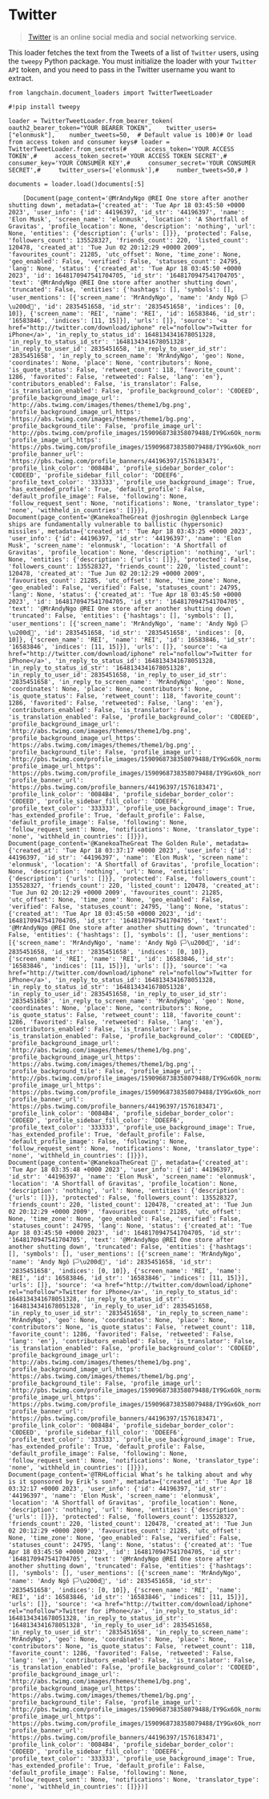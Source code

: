Twitter
=======

> [Twitter](https://twitter.com/) is an online social media and social networking service.

This loader fetches the text from the Tweets of a list of `Twitter` users, using the `tweepy` Python package. You must initialize the loader with your `Twitter API` token, and you need to pass in the Twitter username you want to extract.

    from langchain.document_loaders import TwitterTweetLoader

    #!pip install tweepy

    loader = TwitterTweetLoader.from_bearer_token(    oauth2_bearer_token="YOUR BEARER TOKEN",    twitter_users=["elonmusk"],    number_tweets=50,  # Default value is 100)# Or load from access token and consumer keys# loader = TwitterTweetLoader.from_secrets(#     access_token='YOUR ACCESS TOKEN',#     access_token_secret='YOUR ACCESS TOKEN SECRET',#     consumer_key='YOUR CONSUMER KEY',#     consumer_secret='YOUR CONSUMER SECRET',#     twitter_users=['elonmusk'],#     number_tweets=50,# )

    documents = loader.load()documents[:5]

        [Document(page_content='@MrAndyNgo @REI One store after another shutting down', metadata={'created_at': 'Tue Apr 18 03:45:50 +0000 2023', 'user_info': {'id': 44196397, 'id_str': '44196397', 'name': 'Elon Musk', 'screen_name': 'elonmusk', 'location': 'A Shortfall of Gravitas', 'profile_location': None, 'description': 'nothing', 'url': None, 'entities': {'description': {'urls': []}}, 'protected': False, 'followers_count': 135528327, 'friends_count': 220, 'listed_count': 120478, 'created_at': 'Tue Jun 02 20:12:29 +0000 2009', 'favourites_count': 21285, 'utc_offset': None, 'time_zone': None, 'geo_enabled': False, 'verified': False, 'statuses_count': 24795, 'lang': None, 'status': {'created_at': 'Tue Apr 18 03:45:50 +0000 2023', 'id': 1648170947541704705, 'id_str': '1648170947541704705', 'text': '@MrAndyNgo @REI One store after another shutting down', 'truncated': False, 'entities': {'hashtags': [], 'symbols': [], 'user_mentions': [{'screen_name': 'MrAndyNgo', 'name': 'Andy Ngô 🏳️\u200d🌈', 'id': 2835451658, 'id_str': '2835451658', 'indices': [0, 10]}, {'screen_name': 'REI', 'name': 'REI', 'id': 16583846, 'id_str': '16583846', 'indices': [11, 15]}], 'urls': []}, 'source': '<a href="http://twitter.com/download/iphone" rel="nofollow">Twitter for iPhone</a>', 'in_reply_to_status_id': 1648134341678051328, 'in_reply_to_status_id_str': '1648134341678051328', 'in_reply_to_user_id': 2835451658, 'in_reply_to_user_id_str': '2835451658', 'in_reply_to_screen_name': 'MrAndyNgo', 'geo': None, 'coordinates': None, 'place': None, 'contributors': None, 'is_quote_status': False, 'retweet_count': 118, 'favorite_count': 1286, 'favorited': False, 'retweeted': False, 'lang': 'en'}, 'contributors_enabled': False, 'is_translator': False, 'is_translation_enabled': False, 'profile_background_color': 'C0DEED', 'profile_background_image_url': 'http://abs.twimg.com/images/themes/theme1/bg.png', 'profile_background_image_url_https': 'https://abs.twimg.com/images/themes/theme1/bg.png', 'profile_background_tile': False, 'profile_image_url': 'http://pbs.twimg.com/profile_images/1590968738358079488/IY9Gx6Ok_normal.jpg', 'profile_image_url_https': 'https://pbs.twimg.com/profile_images/1590968738358079488/IY9Gx6Ok_normal.jpg', 'profile_banner_url': 'https://pbs.twimg.com/profile_banners/44196397/1576183471', 'profile_link_color': '0084B4', 'profile_sidebar_border_color': 'C0DEED', 'profile_sidebar_fill_color': 'DDEEF6', 'profile_text_color': '333333', 'profile_use_background_image': True, 'has_extended_profile': True, 'default_profile': False, 'default_profile_image': False, 'following': None, 'follow_request_sent': None, 'notifications': None, 'translator_type': 'none', 'withheld_in_countries': []}}),     Document(page_content='@KanekoaTheGreat @joshrogin @glennbeck Large ships are fundamentally vulnerable to ballistic (hypersonic) missiles', metadata={'created_at': 'Tue Apr 18 03:43:25 +0000 2023', 'user_info': {'id': 44196397, 'id_str': '44196397', 'name': 'Elon Musk', 'screen_name': 'elonmusk', 'location': 'A Shortfall of Gravitas', 'profile_location': None, 'description': 'nothing', 'url': None, 'entities': {'description': {'urls': []}}, 'protected': False, 'followers_count': 135528327, 'friends_count': 220, 'listed_count': 120478, 'created_at': 'Tue Jun 02 20:12:29 +0000 2009', 'favourites_count': 21285, 'utc_offset': None, 'time_zone': None, 'geo_enabled': False, 'verified': False, 'statuses_count': 24795, 'lang': None, 'status': {'created_at': 'Tue Apr 18 03:45:50 +0000 2023', 'id': 1648170947541704705, 'id_str': '1648170947541704705', 'text': '@MrAndyNgo @REI One store after another shutting down', 'truncated': False, 'entities': {'hashtags': [], 'symbols': [], 'user_mentions': [{'screen_name': 'MrAndyNgo', 'name': 'Andy Ngô 🏳️\u200d🌈', 'id': 2835451658, 'id_str': '2835451658', 'indices': [0, 10]}, {'screen_name': 'REI', 'name': 'REI', 'id': 16583846, 'id_str': '16583846', 'indices': [11, 15]}], 'urls': []}, 'source': '<a href="http://twitter.com/download/iphone" rel="nofollow">Twitter for iPhone</a>', 'in_reply_to_status_id': 1648134341678051328, 'in_reply_to_status_id_str': '1648134341678051328', 'in_reply_to_user_id': 2835451658, 'in_reply_to_user_id_str': '2835451658', 'in_reply_to_screen_name': 'MrAndyNgo', 'geo': None, 'coordinates': None, 'place': None, 'contributors': None, 'is_quote_status': False, 'retweet_count': 118, 'favorite_count': 1286, 'favorited': False, 'retweeted': False, 'lang': 'en'}, 'contributors_enabled': False, 'is_translator': False, 'is_translation_enabled': False, 'profile_background_color': 'C0DEED', 'profile_background_image_url': 'http://abs.twimg.com/images/themes/theme1/bg.png', 'profile_background_image_url_https': 'https://abs.twimg.com/images/themes/theme1/bg.png', 'profile_background_tile': False, 'profile_image_url': 'http://pbs.twimg.com/profile_images/1590968738358079488/IY9Gx6Ok_normal.jpg', 'profile_image_url_https': 'https://pbs.twimg.com/profile_images/1590968738358079488/IY9Gx6Ok_normal.jpg', 'profile_banner_url': 'https://pbs.twimg.com/profile_banners/44196397/1576183471', 'profile_link_color': '0084B4', 'profile_sidebar_border_color': 'C0DEED', 'profile_sidebar_fill_color': 'DDEEF6', 'profile_text_color': '333333', 'profile_use_background_image': True, 'has_extended_profile': True, 'default_profile': False, 'default_profile_image': False, 'following': None, 'follow_request_sent': None, 'notifications': None, 'translator_type': 'none', 'withheld_in_countries': []}}),     Document(page_content='@KanekoaTheGreat The Golden Rule', metadata={'created_at': 'Tue Apr 18 03:37:17 +0000 2023', 'user_info': {'id': 44196397, 'id_str': '44196397', 'name': 'Elon Musk', 'screen_name': 'elonmusk', 'location': 'A Shortfall of Gravitas', 'profile_location': None, 'description': 'nothing', 'url': None, 'entities': {'description': {'urls': []}}, 'protected': False, 'followers_count': 135528327, 'friends_count': 220, 'listed_count': 120478, 'created_at': 'Tue Jun 02 20:12:29 +0000 2009', 'favourites_count': 21285, 'utc_offset': None, 'time_zone': None, 'geo_enabled': False, 'verified': False, 'statuses_count': 24795, 'lang': None, 'status': {'created_at': 'Tue Apr 18 03:45:50 +0000 2023', 'id': 1648170947541704705, 'id_str': '1648170947541704705', 'text': '@MrAndyNgo @REI One store after another shutting down', 'truncated': False, 'entities': {'hashtags': [], 'symbols': [], 'user_mentions': [{'screen_name': 'MrAndyNgo', 'name': 'Andy Ngô 🏳️\u200d🌈', 'id': 2835451658, 'id_str': '2835451658', 'indices': [0, 10]}, {'screen_name': 'REI', 'name': 'REI', 'id': 16583846, 'id_str': '16583846', 'indices': [11, 15]}], 'urls': []}, 'source': '<a href="http://twitter.com/download/iphone" rel="nofollow">Twitter for iPhone</a>', 'in_reply_to_status_id': 1648134341678051328, 'in_reply_to_status_id_str': '1648134341678051328', 'in_reply_to_user_id': 2835451658, 'in_reply_to_user_id_str': '2835451658', 'in_reply_to_screen_name': 'MrAndyNgo', 'geo': None, 'coordinates': None, 'place': None, 'contributors': None, 'is_quote_status': False, 'retweet_count': 118, 'favorite_count': 1286, 'favorited': False, 'retweeted': False, 'lang': 'en'}, 'contributors_enabled': False, 'is_translator': False, 'is_translation_enabled': False, 'profile_background_color': 'C0DEED', 'profile_background_image_url': 'http://abs.twimg.com/images/themes/theme1/bg.png', 'profile_background_image_url_https': 'https://abs.twimg.com/images/themes/theme1/bg.png', 'profile_background_tile': False, 'profile_image_url': 'http://pbs.twimg.com/profile_images/1590968738358079488/IY9Gx6Ok_normal.jpg', 'profile_image_url_https': 'https://pbs.twimg.com/profile_images/1590968738358079488/IY9Gx6Ok_normal.jpg', 'profile_banner_url': 'https://pbs.twimg.com/profile_banners/44196397/1576183471', 'profile_link_color': '0084B4', 'profile_sidebar_border_color': 'C0DEED', 'profile_sidebar_fill_color': 'DDEEF6', 'profile_text_color': '333333', 'profile_use_background_image': True, 'has_extended_profile': True, 'default_profile': False, 'default_profile_image': False, 'following': None, 'follow_request_sent': None, 'notifications': None, 'translator_type': 'none', 'withheld_in_countries': []}}),     Document(page_content='@KanekoaTheGreat 🧐', metadata={'created_at': 'Tue Apr 18 03:35:48 +0000 2023', 'user_info': {'id': 44196397, 'id_str': '44196397', 'name': 'Elon Musk', 'screen_name': 'elonmusk', 'location': 'A Shortfall of Gravitas', 'profile_location': None, 'description': 'nothing', 'url': None, 'entities': {'description': {'urls': []}}, 'protected': False, 'followers_count': 135528327, 'friends_count': 220, 'listed_count': 120478, 'created_at': 'Tue Jun 02 20:12:29 +0000 2009', 'favourites_count': 21285, 'utc_offset': None, 'time_zone': None, 'geo_enabled': False, 'verified': False, 'statuses_count': 24795, 'lang': None, 'status': {'created_at': 'Tue Apr 18 03:45:50 +0000 2023', 'id': 1648170947541704705, 'id_str': '1648170947541704705', 'text': '@MrAndyNgo @REI One store after another shutting down', 'truncated': False, 'entities': {'hashtags': [], 'symbols': [], 'user_mentions': [{'screen_name': 'MrAndyNgo', 'name': 'Andy Ngô 🏳️\u200d🌈', 'id': 2835451658, 'id_str': '2835451658', 'indices': [0, 10]}, {'screen_name': 'REI', 'name': 'REI', 'id': 16583846, 'id_str': '16583846', 'indices': [11, 15]}], 'urls': []}, 'source': '<a href="http://twitter.com/download/iphone" rel="nofollow">Twitter for iPhone</a>', 'in_reply_to_status_id': 1648134341678051328, 'in_reply_to_status_id_str': '1648134341678051328', 'in_reply_to_user_id': 2835451658, 'in_reply_to_user_id_str': '2835451658', 'in_reply_to_screen_name': 'MrAndyNgo', 'geo': None, 'coordinates': None, 'place': None, 'contributors': None, 'is_quote_status': False, 'retweet_count': 118, 'favorite_count': 1286, 'favorited': False, 'retweeted': False, 'lang': 'en'}, 'contributors_enabled': False, 'is_translator': False, 'is_translation_enabled': False, 'profile_background_color': 'C0DEED', 'profile_background_image_url': 'http://abs.twimg.com/images/themes/theme1/bg.png', 'profile_background_image_url_https': 'https://abs.twimg.com/images/themes/theme1/bg.png', 'profile_background_tile': False, 'profile_image_url': 'http://pbs.twimg.com/profile_images/1590968738358079488/IY9Gx6Ok_normal.jpg', 'profile_image_url_https': 'https://pbs.twimg.com/profile_images/1590968738358079488/IY9Gx6Ok_normal.jpg', 'profile_banner_url': 'https://pbs.twimg.com/profile_banners/44196397/1576183471', 'profile_link_color': '0084B4', 'profile_sidebar_border_color': 'C0DEED', 'profile_sidebar_fill_color': 'DDEEF6', 'profile_text_color': '333333', 'profile_use_background_image': True, 'has_extended_profile': True, 'default_profile': False, 'default_profile_image': False, 'following': None, 'follow_request_sent': None, 'notifications': None, 'translator_type': 'none', 'withheld_in_countries': []}}),     Document(page_content='@TRHLofficial What’s he talking about and why is it sponsored by Erik’s son?', metadata={'created_at': 'Tue Apr 18 03:32:17 +0000 2023', 'user_info': {'id': 44196397, 'id_str': '44196397', 'name': 'Elon Musk', 'screen_name': 'elonmusk', 'location': 'A Shortfall of Gravitas', 'profile_location': None, 'description': 'nothing', 'url': None, 'entities': {'description': {'urls': []}}, 'protected': False, 'followers_count': 135528327, 'friends_count': 220, 'listed_count': 120478, 'created_at': 'Tue Jun 02 20:12:29 +0000 2009', 'favourites_count': 21285, 'utc_offset': None, 'time_zone': None, 'geo_enabled': False, 'verified': False, 'statuses_count': 24795, 'lang': None, 'status': {'created_at': 'Tue Apr 18 03:45:50 +0000 2023', 'id': 1648170947541704705, 'id_str': '1648170947541704705', 'text': '@MrAndyNgo @REI One store after another shutting down', 'truncated': False, 'entities': {'hashtags': [], 'symbols': [], 'user_mentions': [{'screen_name': 'MrAndyNgo', 'name': 'Andy Ngô 🏳️\u200d🌈', 'id': 2835451658, 'id_str': '2835451658', 'indices': [0, 10]}, {'screen_name': 'REI', 'name': 'REI', 'id': 16583846, 'id_str': '16583846', 'indices': [11, 15]}], 'urls': []}, 'source': '<a href="http://twitter.com/download/iphone" rel="nofollow">Twitter for iPhone</a>', 'in_reply_to_status_id': 1648134341678051328, 'in_reply_to_status_id_str': '1648134341678051328', 'in_reply_to_user_id': 2835451658, 'in_reply_to_user_id_str': '2835451658', 'in_reply_to_screen_name': 'MrAndyNgo', 'geo': None, 'coordinates': None, 'place': None, 'contributors': None, 'is_quote_status': False, 'retweet_count': 118, 'favorite_count': 1286, 'favorited': False, 'retweeted': False, 'lang': 'en'}, 'contributors_enabled': False, 'is_translator': False, 'is_translation_enabled': False, 'profile_background_color': 'C0DEED', 'profile_background_image_url': 'http://abs.twimg.com/images/themes/theme1/bg.png', 'profile_background_image_url_https': 'https://abs.twimg.com/images/themes/theme1/bg.png', 'profile_background_tile': False, 'profile_image_url': 'http://pbs.twimg.com/profile_images/1590968738358079488/IY9Gx6Ok_normal.jpg', 'profile_image_url_https': 'https://pbs.twimg.com/profile_images/1590968738358079488/IY9Gx6Ok_normal.jpg', 'profile_banner_url': 'https://pbs.twimg.com/profile_banners/44196397/1576183471', 'profile_link_color': '0084B4', 'profile_sidebar_border_color': 'C0DEED', 'profile_sidebar_fill_color': 'DDEEF6', 'profile_text_color': '333333', 'profile_use_background_image': True, 'has_extended_profile': True, 'default_profile': False, 'default_profile_image': False, 'following': None, 'follow_request_sent': None, 'notifications': None, 'translator_type': 'none', 'withheld_in_countries': []}})]
